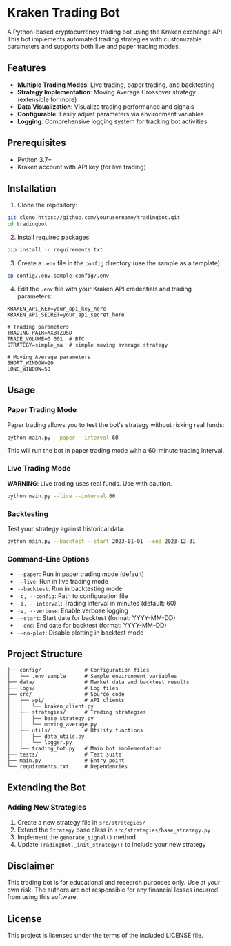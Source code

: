 # Kraken Trading Bot

A Python-based cryptocurrency trading bot using the Kraken exchange API. This bot implements automated trading strategies with customizable parameters and supports both live and paper trading modes.

## Features

- **Multiple Trading Modes**: Live trading, paper trading, and backtesting
- **Strategy Implementation**: Moving Average Crossover strategy (extensible for more)
- **Data Visualization**: Visualize trading performance and signals
- **Configurable**: Easily adjust parameters via environment variables
- **Logging**: Comprehensive logging system for tracking bot activities

## Prerequisites

- Python 3.7+
- Kraken account with API key (for live trading)

## Installation

1. Clone the repository:

```bash
git clone https://github.com/yourusername/tradingbot.git
cd tradingbot
```

2. Install required packages:

```bash
pip install -r requirements.txt
```

3. Create a `.env` file in the `config` directory (use the sample as a template):

```bash
cp config/.env.sample config/.env
```

4. Edit the `.env` file with your Kraken API credentials and trading parameters:

```
KRAKEN_API_KEY=your_api_key_here
KRAKEN_API_SECRET=your_api_secret_here

# Trading parameters
TRADING_PAIR=XXBTZUSD
TRADE_VOLUME=0.001  # BTC
STRATEGY=simple_ma  # simple moving average strategy

# Moving Average parameters
SHORT_WINDOW=20
LONG_WINDOW=50
```

## Usage

### Paper Trading Mode

Paper trading allows you to test the bot's strategy without risking real funds:

```bash
python main.py --paper --interval 60
```

This will run the bot in paper trading mode with a 60-minute trading interval.

### Live Trading Mode

**WARNING**: Live trading uses real funds. Use with caution.

```bash
python main.py --live --interval 60
```

### Backtesting

Test your strategy against historical data:

```bash
python main.py --backtest --start 2023-01-01 --end 2023-12-31
```

### Command-Line Options

- `--paper`: Run in paper trading mode (default)
- `--live`: Run in live trading mode
- `--backtest`: Run in backtesting mode
- `-c, --config`: Path to configuration file
- `-i, --interval`: Trading interval in minutes (default: 60)
- `-v, --verbose`: Enable verbose logging
- `--start`: Start date for backtest (format: YYYY-MM-DD)
- `--end`: End date for backtest (format: YYYY-MM-DD)
- `--no-plot`: Disable plotting in backtest mode

## Project Structure

```
├── config/              # Configuration files
│   └── .env.sample      # Sample environment variables
├── data/                # Market data and backtest results
├── logs/                # Log files
├── src/                 # Source code
│   ├── api/             # API clients
│   │   └── kraken_client.py
│   ├── strategies/      # Trading strategies
│   │   ├── base_strategy.py
│   │   └── moving_average.py
│   ├── utils/           # Utility functions
│   │   ├── data_utils.py
│   │   └── logger.py
│   └── trading_bot.py   # Main bot implementation
├── tests/               # Test suite
├── main.py              # Entry point
└── requirements.txt     # Dependencies
```

## Extending the Bot

### Adding New Strategies

1. Create a new strategy file in `src/strategies/`
2. Extend the `Strategy` base class in `src/strategies/base_strategy.py`
3. Implement the `generate_signal()` method
4. Update `TradingBot._init_strategy()` to include your new strategy

## Disclaimer

This trading bot is for educational and research purposes only. Use at your own risk. The authors are not responsible for any financial losses incurred from using this software.

## License

This project is licensed under the terms of the included LICENSE file.